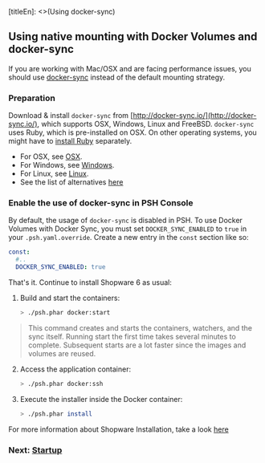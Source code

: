 [titleEn]: <>(Using docker-sync)


## Using native mounting with Docker Volumes and docker-sync

If you are working with Mac/OSX and are facing performance issues, you should use [docker-sync](http://docker-sync.io/) instead of the default mounting strategy.

### Preparation

Download & install `docker-sync` from [http://docker-sync.io/](http://docker-sync.io/), which supports OSX, Windows, Linux and FreeBSD.
`docker-sync` uses Ruby, which is pre-installed on OSX. On other operating systems, you might have to [install Ruby](https://www.ruby-lang.org/en/) separately.

* For OSX, see [OSX](https://docker-sync.readthedocs.io/en/latest/getting-started/installation.html#installation-osx).
* For Windows, see [Windows](https://docker-sync.readthedocs.io/en/latest/getting-started/installation.html#installation-windows).
* For Linux, see [Linux](https://docker-sync.readthedocs.io/en/latest/getting-started/installation.html#installation-linux).
* See the list of alternatives [here](https://docker-sync.readthedocs.io/en/latest/miscellaneous/alternatives.html)


### Enable the use of docker-sync in PSH Console

By default, the usage of `docker-sync` is disabled in PSH. To use Docker Volumes with Docker Sync, you must set `DOCKER_SYNC_ENABLED`  to `true` in your `.psh.yaml.override`. Create a new entry in the `const` section like so:

```yaml
const:
  #..
  DOCKER_SYNC_ENABLED: true
```

That's it. Continue to install Shopware 6 as usual:

1. Build and start the containers:

    ```bash
    > ./psh.phar docker:start
    ```

> This command creates and starts the containers, watchers, and the sync itself. Running start the first time takes several minutes to complete.
> Subsequent starts are a lot faster since the images and volumes are reused.

2. Access the application container:

    ```bash
    > ./psh.phar docker:ssh
    ```

3. Execute the installer inside the Docker container:

    ```bash
    > ./psh.phar install 
    ```

For more information about Shopware Installation, take a look [here](https://docs.shopware.com/en/shopware-platform-dev-en/getting-started/system-installation-guides)

### Next: [Startup](./../30-startup-guide/__categoryInfo.md)
  
